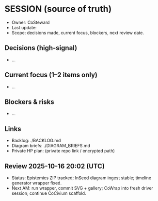 # SESSION (source of truth)
- Owner: CoSteward
- Last update: <fill>
- Scope: decisions made, current focus, blockers, next review date.

## Decisions (high-signal)
- …

## Current focus (1–2 items only)
- …

## Blockers & risks
- …

## Links
- Backlog: ./BACKLOG.md
- Diagram briefs: ./DIAGRAM_BRIEFS.md
- Private HP plan: (private repo link / encrypted path)
## Review 2025-10-16 20:02 (UTC)
- Status: Epistemics ZIP tracked; InSeed diagram ingest stable; timeline generator wrapper fixed.
- Next AM: run wrapper, commit SVG + gallery; CoWrap into fresh driver session; continue CoCivium scaffold.
